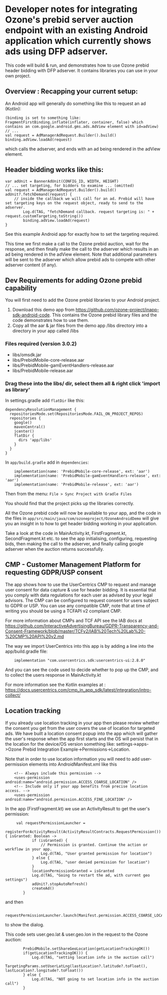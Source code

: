 
# Developer notes for integrating Ozone's prebid server auction endpoint with an existing Android application which currently shows ads using DFP adserver.

This code will build & run, and demonstrates how to use Ozone prebid header bidding with DFP adserver. It contains libraries you can use in your own project.

## Overview : Recapping your current setup:

An Android app will generally do something like this to request an ad (Kotlin):

```
(binding is set to something like: FragmentFirstBinding.inflate(inflater, container, false) which contains an com.google.android.gms.ads.AdView element with id=adView)
// ... 
val request = AdManagerAdRequest.Builder().build()
binding.adView.loadAd(request)
```

which calls the adserver, and ends with an ad being rendered in the adView element.


## Header bidding works like this: 

```
var adUnit = BannerAdUnit(CONFIG_ID, WIDTH, HEIGHT)
// ... set targeting, for bidders to examine ... (omitted)
val request = AdManagerAdRequest.Builder().build()
adUnit?.fetchDemand(request) {
	// inside the callback we will call for an ad. Prebid will have set targeting keys on the request object, ready to send to the adserver.
        Log.d(TAG, "fetchDemand callback. request targeting is: " + request.customTargeting.toString())
        binding.adView.loadAd(request)
}
```

See this example Android app for exactly how to set the targeting required.

This time we first make a call to the Ozone prebid auction, wait for the response, and then finally make the call to the adserver which results in an ad being rendered in the adView element. Note that additional 
parameters will be sent to the adserver which allow prebid ads to compete with other adserver content (if any).


## Dev Requirements for adding Ozone prebid capability

You will first need to add the Ozone prebid libraries to your Android project. 

1. Download this demo app from https://github.com/ozone-project/inapp-sdk-android-code. This contains the Ozone prebid library files and the code demonstrates how to use them.
2. Copy all the aar & jar files from the demo app /libs directory into a directory in your app called /libs

### Files required (version 3.0.2)
- libs/omsdk.jar
- libs/PrebidMobile-core-release.aar
- libs/PrebidMobile-gamEventHandlers-release.aar
- libs/PrebidMobile-release.aar

### Drag these into the libs/ dir, select them all & right click 'import as library'

In settings.gradle add `flatDir` like this:

```
dependencyResolutionManagement {
  repositoriesMode.set(RepositoriesMode.FAIL_ON_PROJECT_REPOS)
  repositories {
    google()
    mavenCentral()
    jcenter()
    flatDir {
      dirs 'app/libs'
    }
  }
}
```

In `app/build.gradle` add in `dependencies`:

```
    implementation(name: 'PrebidMobile-core-release', ext: 'aar')
    implementation(name: 'PrebidMobile-gamEventHandlers-release', ext: 'aar')
    implementation(name: 'PrebidMobile-release', ext: 'aar')
```

Then from the menu: `File > Sync Project with Gradle Files`

You should find that the project picks up the libraries correctly.

All the Ozone prebid code will now be available to your app, and the code in the files in `app/src/main/java/com/ozoneproject/OzoneAndroidDemo` will give you an insight in to how to get header bidding working in your application.

Take a look at the code in MainActivity.kt, FirstFragment.kt, SecondFragment.kt etc. to see the app initialising, configuring, requesting bids, then making the call to the adserver, and finally calling google adserver when the auction returns successfully.


## CMP - Customer Management Platform for requesting GDPR/USP consent 

The app shows how to use the UserCentrics CMP to request and manage user consent for data capture & use for header bidding. It is essential that you comply with data regulations for each user as advised by your 
legal advisors. The CMP can be configured to request consent for users subject to GDPR or USP. You can use any compatible CMP, note that at time of writing you should be using a TCFAPI v2 compliant CMP.

For more information about CMPs and TCF API see the IAB docs at https://github.com/InteractiveAdvertisingBureau/GDPR-Transparency-and-Consent-Framework/blob/master/TCFv2/IAB%20Tech%20Lab%20-%20CMP%20API%20v2.md

The way we import UserCentrics into this app is by adding a line into the app/build.gradle file: 

```
    implementation "com.usercentrics.sdk:usercentrics-ui:2.8.0"
```

And you can see the code used to decide whether to pop up the CMP, and to collect the users response in MainActivity.kt

For more information see the Kotlin examples at : https://docs.usercentrics.com/cmp_in_app_sdk/latest/integration/intro-collect/


## Location tracking

If you already use location tracking in your app then please review whether the consent you get from the user covers the use of location for targeted ads. We have built a location consent popup into the app which 
will gather the user's response when the app first starts and the OS will persist that in the location for the device/OS version something like: settings->apps->Ozone Prebid Integration 
Example->Permissions->Location. 

Note that in order to use location information you will need to add user-permission elements into AndroidManifest.xml like this

```
    <!-- Always include this permission -->
    <uses-permission android:name="android.permission.ACCESS_COARSE_LOCATION" />
    <!-- Include only if your app benefits from precise location access. -->
    <uses-permission android:name="android.permission.ACCESS_FINE_LOCATION" />
```

In the app (FirstFragment.kt) we use an ActivityResult to get the user's permission: 

```
     val requestPermissionLauncher =
        registerForActivityResult(ActivityResultContracts.RequestPermission()) { isGranted: Boolean ->
            if (isGranted) {
                // Permission is granted. Continue the action or workflow in your app.
                Log.d(TAG, "User granted permission for location")
            } else {
                Log.d(TAG, "user denied permission for location")
            }
            locationPermissionGranted = isGranted
            Log.d(TAG, "Going to restart the ad, with current geo settings")
            adUnit?.stopAutoRefresh()
            createAd()
        }
```

and then
```
   requestPermissionLauncher.launch(Manifest.permission.ACCESS_COARSE_LOCATION)
```
to show the dialog.

This code sets user.geo.lat & user.geo.lon in the request to the Ozone auction:

```
        PrebidMobile.setShareGeoLocation(getLocationTrackingOK())
        if(getLocationTrackingOK()) {
            Log.d(TAG, "setting location info in the auction call")
            TargetingParams.setUserLatLng(lastLocation?.latitude?.toFloat(), lastLocation?.longitude?.toFloat())
        } else {
            Log.d(TAG, "NOT going to set location info in the auction call")
        }
```




